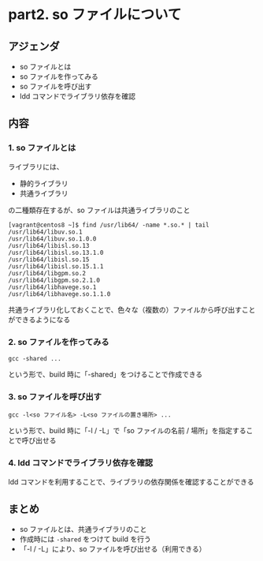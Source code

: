 # part2. so ファイルについて

## アジェンダ
- so ファイルとは
- so ファイルを作ってみる
- so ファイルを呼び出す
- ldd コマンドでライブラリ依存を確認

## 内容
### 1. so ファイルとは
ライブラリには、
- 静的ライブラリ
- 共通ライブラリ

の二種類存在するが、so ファイルは共通ライブラリのこと

```
[vagrant@centos8 ~]$ find /usr/lib64/ -name *.so.* | tail
/usr/lib64/libuv.so.1
/usr/lib64/libuv.so.1.0.0
/usr/lib64/libisl.so.13
/usr/lib64/libisl.so.13.1.0
/usr/lib64/libisl.so.15
/usr/lib64/libisl.so.15.1.1
/usr/lib64/libgpm.so.2
/usr/lib64/libgpm.so.2.1.0
/usr/lib64/libhavege.so.1
/usr/lib64/libhavege.so.1.1.0
```

共通ライブラリ化しておくことで、色々な（複数の）ファイルから呼び出すことができるようになる

### 2. so ファイルを作ってみる
```
gcc -shared ...
```
という形で、build 時に「-shared」をつけることで作成できる

### 3. so ファイルを呼び出す
```
gcc -l<so ファイル名> -L<so ファイルの置き場所> ...
```
という形で、build 時に「-l / -L」で「so ファイルの名前 / 場所」を指定することで呼び出せる

### 4. ldd コマンドでライブラリ依存を確認
ldd コマンドを利用することで、ライブラリの依存関係を確認することができる

## まとめ
- so ファイルとは、共通ライブラリのこと
- 作成時には ``` -shared ``` をつけて build を行う
- 「-l / -L」により、so ファイルを呼び出せる（利用できる）